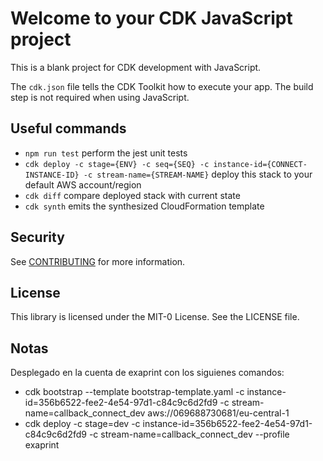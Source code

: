 # Welcome to your CDK JavaScript project

This is a blank project for CDK development with JavaScript.

The `cdk.json` file tells the CDK Toolkit how to execute your app. The build step is not required when using JavaScript.

## Useful commands

* `npm run test`         perform the jest unit tests
* `cdk deploy -c stage={ENV} -c seq={SEQ} -c instance-id={CONNECT-INSTANCE-ID} -c stream-name={STREAM-NAME}`           deploy this stack to your default AWS account/region
* `cdk diff`             compare deployed stack with current state
* `cdk synth`            emits the synthesized CloudFormation template

## Security

See [CONTRIBUTING](CONTRIBUTING.md#security-issue-notifications) for more information.

## License

This library is licensed under the MIT-0 License. See the LICENSE file.

## Notas

Desplegado en la cuenta de exaprint con los siguienes comandos:

* cdk bootstrap --template bootstrap-template.yaml -c instance-id=356b6522-fee2-4e54-97d1-c84c9c6d2fd9 -c stream-name=callback_connect_dev aws://069688730681/eu-central-1
* cdk deploy -c stage=dev -c instance-id=356b6522-fee2-4e54-97d1-c84c9c6d2fd9 -c stream-name=callback_connect_dev --profile exaprint

